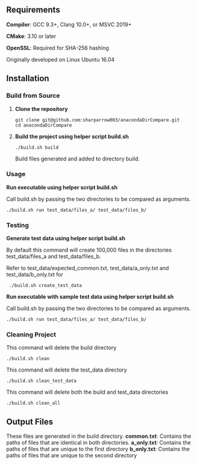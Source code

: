## Requirements

**Compiler**: GCC 9.3+, Clang 10.0+, or MSVC 2019+

**CMake**: 3.10 or later

**OpenSSL**: Required for SHA-256 hashing


Originally developed on Linux Ubuntu 16.04

## Installation
### Build from Source 
1. **Clone the repository**
   
   ```
   git clone git@github.com:sharparrow003/anacondaDirCompare.git
   cd anacondaDirCompare
   ```
2. **Build the project using helper script build.sh**
   
   ```
   ./build.sh build
   ```
   
     Build files generated and added to directory build.
### Usage
**Run executable using helper script build.sh**
   
   Call build.sh by passing the two directories to be compared as arguments.
   ```
   ./build.sh run test_data/files_a/ test_data/files_b/
   ```

### Testing
**Generate test data using helper script build.sh**

   By default this command will create 100,000 files in the directories test_data/files_a and test_data/files_b.
   
   Refer to test_data/expected_common.txt, test_data/a_only.txt and test_data/b_only.txt for 

  ```
   ./build.sh create_test_data
  ```

**Run executable with sample test data using helper script build.sh**

  Call build.sh by passing the two directories to be compared as arguments.
   ```
   ./build.sh run test_data/files_a/ test_data/files_b/
   ```

### Cleaning Project
  This command will delete the build directory
  
   ```
   ./build.sh clean
   ```

This command will delete the test_data directory
  
   ```
   ./build.sh clean_test_data
   ```

This command will delete both the build and test_data directories
  
   ```
   ./build.sh clean_all
   ```

## Output Files
These files are generated in the build directory.
**common.txt**: Contains the paths of files that are identical in both directories.
**a_only.txt**: Contains the paths of files that are unique to the first directory
**b_only.txt**: Contains the paths of files that are unique to the second directory
